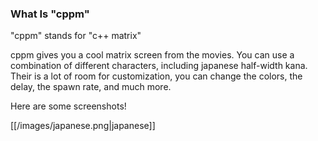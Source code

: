 ### What Is "cppm"

"cppm" stands for "c++ matrix"

cppm gives you a cool matrix screen from the movies. You can use a combination of different characters, including japanese half-width kana. Their is a lot of room for customization, you can change the colors, the delay, the spawn rate, and much more.

Here are some screenshots!

[[/images/japanese.png|japanese]]
